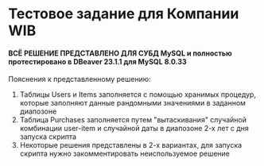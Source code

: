 # Тестовое задание для Компании WIB 
#### ВСЁ РЕШЕНИЕ ПРЕДСТАВЛЕНО ДЛЯ СУБД MySQL и полностью протестировано в DBeaver 23.1.1 для MySQL 8.0.33

Пояснения к представленному решению:
1) Таблицы Users и Items заполняется с помощью хранимых процедур, которые заполняют данные рандомными значениями в заданном диапозоне
2) Таблица Purchases заполняется путем "вытаскивания" случайной комбинации user-item и случайной даты в диапозоне 2-х лет с дня запуска скрипта
3) Некоторые решения представлены в 2-х вариантах, для запуска скрипта нужно закомментировать неиспользуемое решение

<src img = 'https://github.com/mynameis-nikita/test_wib/blob/main/img/purchase_фрагмент.png' width = '500'>
